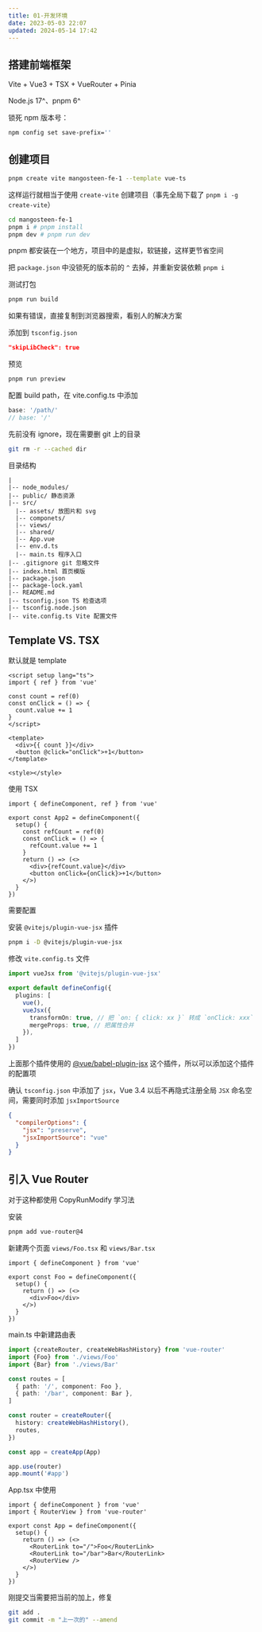 ```yaml
---
title: 01-开发环境
date: 2023-05-03 22:07
updated: 2024-05-14 17:42
---
```


## 搭建前端框架

Vite + Vue3 + TSX + VueRouter + Pinia

Node.js 17^、pnpm 6^

锁死 npm 版本号：

```sh
npm config set save-prefix=''
```

## 创建项目

```sh
pnpm create vite mangosteen-fe-1 --template vue-ts
```

这样运行就相当于使用 `create-vite` 创建项目（事先全局下载了 `pnpm i -g create-vite`）

```sh
cd mangosteen-fe-1
pnpm i # pnpm install
pnpm dev # pnpm run dev
```

pnpm 都安装在一个地方，项目中的是虚拟，软链接，这样更节省空间

把 `package.json` 中没锁死的版本前的 `^` 去掉，并重新安装依赖 `pnpm i`

测试打包

```sh
pnpm run build
```

如果有错误，直接复制到浏览器搜索，看别人的解决方案

添加到 `tsconfig.json`

```json
"skipLibCheck": true
```

预览

```sh
pnpm run preview
```

配置 build path，在 vite.config.ts 中添加

```ts
base: '/path/'
// base: '/'
```

先前没有 ignore，现在需要删 git 上的目录

```sh
git rm -r --cached dir
```

目录结构

```
|
|-- node_modules/
|-- public/ 静态资源
|-- src/ 
  |-- assets/ 放图片和 svg
  |-- componets/
  |-- views/
  |-- shared/
  |-- App.vue
  |-- env.d.ts
  |-- main.ts 程序入口
|-- .gitignore git 忽略文件
|-- index.html 首页模版
|-- package.json
|-- package-lock.yaml
|-- README.md
|-- tsconfig.json TS 检查选项
|-- tsconfig.node.json
|-- vite.config.ts Vite 配置文件
```

## Template VS. TSX

默认就是 template

```vue
<script setup lang="ts">
import { ref } from 'vue'

const count = ref(0)
const onClick = () => {
  count.value += 1
}
</script>

<template>
  <div>{{ count }}</div>
  <button @click="onClick">+1</button>
</template>

<style></style>
```

使用 TSX

```tsx
import { defineComponent, ref } from 'vue'

export const App2 = defineComponent({
  setup() {
    const refCount = ref(0)
    const onClick = () => {
      refCount.value += 1
    }
    return () => (<>
      <div>{refCount.value}</div>
      <button onClick={onClick}>+1</button>
    </>)
  }
})
```

需要配置

安装 `@vitejs/plugin-vue-jsx` 插件

```sh
pnpm i -D @vitejs/plugin-vue-jsx
```

修改 `vite.config.ts` 文件

```ts
import vueJsx from '@vitejs/plugin-vue-jsx'

export default defineConfig({
  plugins: [
    vue(),
    vueJsx({
      transformOn: true, // 把 `on: { click: xx }` 转成 `onClick: xxx`
      mergeProps: true, // 把属性合并
    }),
  ]
})
```

上面那个插件使用的 [@vue/babel-plugin-jsx](https://github.com/vuejs/babel-plugin-jsx) 这个插件，所以可以添加这个插件的配置项

确认 `tsconfig.json` 中添加了 `jsx`，Vue 3.4 以后不再隐式注册全局 `JSX` 命名空间，需要同时添加 `jsxImportSource`

```json
{
  "compilerOptions": {
    "jsx": "preserve",
    "jsxImportSource": "vue"
  }
}
```

## 引入 Vue Router

对于这种都使用 CopyRunModify 学习法

安装

```sh
pnpm add vue-router@4
```

新建两个页面 `views/Foo.tsx` 和 `views/Bar.tsx`

```tsx
import { defineComponent } from 'vue'

export const Foo = defineComponent({
  setup() {
    return () => (<>
      <div>Foo</div>
    </>)
  }
})
```

main.ts 中新建路由表

```ts
import {createRouter, createWebHashHistory} from 'vue-router'
import {Foo} from './views/Foo'
import {Bar} from './views/Bar'

const routes = [
  { path: '/', component: Foo },
  { path: '/bar', component: Bar },
]

const router = createRouter({
  history: createWebHashHistory(),
  routes,
})

const app = createApp(App)

app.use(router)
app.mount('#app')
```

App.tsx 中使用

```tsx
import { defineComponent } from 'vue'
import { RouterView } from 'vue-router'

export const App = defineComponent({
  setup() {
    return () => (<>
      <RouterLink to="/">Foo</RouterLink>
      <RouterLink to="/bar">Bar</RouterLink>
      <RouterView />
    </>)
  }
})
```

刚提交当需要把当前的加上，修复

```sh
git add .
git commit -m "上一次的" --amend
```
